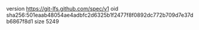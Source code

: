 version https://git-lfs.github.com/spec/v1
oid sha256:501eaab48054ae4adbfc2d6325b1f2477f8f0892dc772b709d7e37db6867f8d1
size 5249
